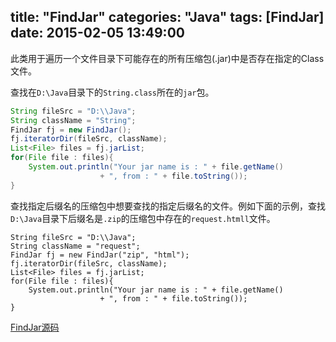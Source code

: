 title: "FindJar"
categories: "Java"
tags: [FindJar]
date: 2015-02-05 13:49:00
---

此类用于遍历一个文件目录下可能存在的所有压缩包(.jar)中是否存在指定的Class文件。
<!-- more -->
查找在`D:\Java`目录下的`String.class`所在的`jar`包。
```java
String fileSrc = "D:\\Java";
String className = "String";
FindJar fj = new FindJar();
fj.iteratorDir(fileSrc, className);
List<File> files = fj.jarList;
for(File file : files){
	System.out.println("Your jar name is : " + file.getName() 
	                + ", from : " + file.toString());
}
```
查找指定后缀名的压缩包中想要查找的指定后缀名的文件。例如下面的示例，查找`D:\Java`目录下后缀名是`.zip`的压缩包中存在的`request.htmll`文件。
```
String fileSrc = "D:\\Java";
String className = "request";
FindJar fj = new FindJar("zip", "html");
fj.iteratorDir(fileSrc, className);
List<File> files = fj.jarList;
for(File file : files){
	System.out.println("Your jar name is : " + file.getName() 
	                + ", from : " + file.toString());
}
```
[FindJar源码](https://github.com/baininghan/findJar)